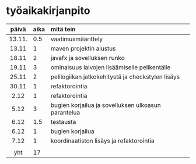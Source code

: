 # työaikakirjanpito

| päivä  | aika | mitä tein                                           |
| :----: | :--- | :-------------------------------------------------- |
| 13.11. | 0.5  | vaatimusmäärittely                                  |
| 13.11  | 1    | maven projektin alustus                             |
| 18.11  | 2    | javafx ja sovelluksen runko                         |
| 19.11  | 3    | ominaisuus laivojen lisäämiselle pelikentälle       |
| 25.11  | 2    | pelilogiikan jatkokehitystä ja checkstylen lisäys   |
| 30.11  | 1    | refaktorointia                                      |
|  2.12  | 1    | refaktorointia                                      |
|  5.12  | 3    | bugien korjailua ja sovelluksen ulkoasun parantelua |
|  6.12  | 1.5  | testausta                                           |
|  6.12  | 1    | bugien korjailua                                    |
|  7.12  | 1    | koordinaatiston lisäys ja refaktorointia            |
|        |      |                                                     |
|  yht   | 17   |                                                     |

